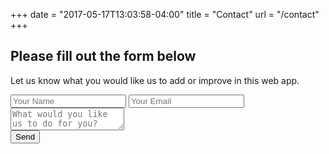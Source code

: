 +++
date = "2017-05-17T13:03:58-04:00"
title = "Contact"
url = "/contact"
+++

## Please fill out the form below

Let us know what you would like us to add or improve in this web app.

<form name="reservation" action="thank-you" netlify >
  <input type="text" placeholder="Your Name" name="name">
  <input type="email" placeholder="Your Email" name="email">
  <textarea name="message" placeholder="What would you like us to do for you?"></textarea>
  <div data-netlify-recaptcha></div>
  <button>Send</button>
</form>
